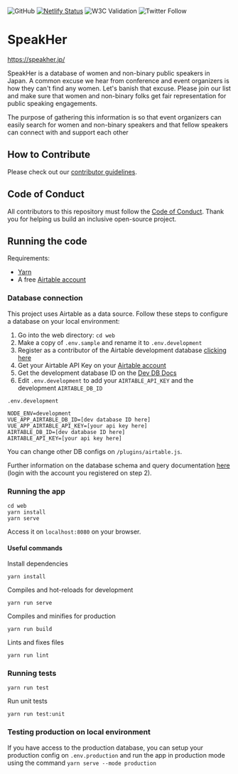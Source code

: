 ![GitHub](https://img.shields.io/github/license/WWCodeTokyo/speak-her-db)
[![Netlify Status](https://api.netlify.com/api/v1/badges/4db391fa-4beb-4632-afe5-0931358657f2/deploy-status)](https://app.netlify.com/sites/speak-her-db/deploys)
![W3C Validation](https://img.shields.io/w3c-validation/html?targetUrl=https%3A%2F%2Fspeakher.jp)
![Twitter Follow](https://img.shields.io/twitter/follow/speakherjapan?style=social)

# SpeakHer

https://speakher.jp/

SpeakHer is a database of women and non-binary public speakers in Japan. A common excuse we hear from conference and event organizers is how they can't find any women. Let's banish that excuse. Please join our list and make sure that women and non-binary folks get fair representation for public speaking engagements.

The purpose of gathering this information is so that event organizers can easily search for women and non-binary speakers and that fellow speakers can connect with and support each other

## How to Contribute

Please check out our [contributor guidelines](https://github.com/WWCodeTokyo/speak-her-db/blob/master/CONTRIBUTING.md).

## Code of Conduct

All contributors to this repository must follow the [Code of Conduct](https://www.womenwhocode.com/codeofconduct). Thank you for helping us build an inclusive open-source project.

## Running the code

Requirements:
- [Yarn](https://yarnpkg.com/)
- A free [Airtable account](https://airtable.com)

### Database connection

This project uses Airtable as a data source. Follow these steps to configure a database on your local environment:

1. Go into the web directory: `cd web`
2. Make a copy of `.env.sample` and rename it to `.env.development`
3. Register as a contributor of the Airtable development database [clicking here](https://airtable.com/invite/l?inviteId=invLCTAgGOsrWkXGM&inviteToken=3280cfd046a759fbcf5cb70371fbfab6dd306c9ce9851c2bd50da6de57b04121)
4. Get your Airtable API Key on your [Airtable account](https://airtable.com/account)
5. Get the development database ID on the [Dev DB Docs](https://airtable.com/appHpbskGp4dMpqEO/api/docs#javascript/introduction)
6. Edit `.env.development` to add your `AIRTABLE_API_KEY` and the development `AIRTABLE_DB_ID`

`.env.development`
```
NODE_ENV=development
VUE_APP_AIRTABLE_DB_ID=[dev database ID here]
VUE_APP_AIRTABLE_API_KEY=[your api key here]
AIRTABLE_DB_ID=[dev database ID here]
AIRTABLE_API_KEY=[your api key here]
```

You can change other DB configs on `/plugins/airtable.js`.

Further information on the database schema and query documentation [here](https://airtable.com/appHpbskGp4dMpqEO/api/docs#javascript/introduction) (login with the account you registered on step 2).


### Running the app

```
cd web
yarn install
yarn serve
```

Access it on `localhost:8080` on your browser.

#### Useful commands

Install dependencies
```
yarn install
```

Compiles and hot-reloads for development
```
yarn run serve
```

Compiles and minifies for production
```
yarn run build
```

Lints and fixes files
```
yarn run lint
```

### Running tests

```
yarn run test
```

Run unit tests
```
yarn run test:unit
```

### Testing production on local environment

If you have access to the production database, you can setup your production config on `.env.production` and run the app in production mode using the command `yarn serve --mode production`
